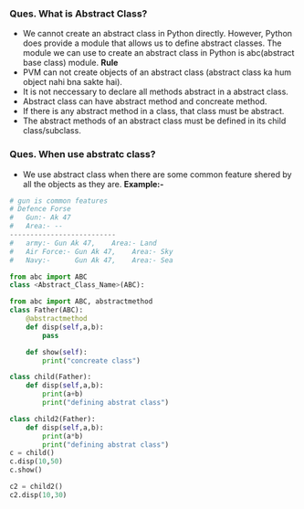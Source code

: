 ### **Ques. What is Abstract Class?**
* We cannot create an abstract class in Python directly. However, Python does provide a module that allows us to define abstract classes. The module we can use to create an abstract class in Python is abc(abstract base class) module.
**Rule**
* PVM can not create objects of an abstract class (abstract class ka hum object nahi bna sakte hai).
* It is not neccessary to declare all methods abstract in a abstract class.
* Abstract class can have abstract method and concreate method.
* If there is any abstract method in a class, that class must be abstract.
* The abstract methods of an abstract class must be defined in its child class/subclass.

### **Ques. When use abstratc class?**
* We use abstract class when there are some common feature shered by all the objects as they are.
**Example:-**
```python
# gun is common features
# Defence Forse
#   Gun:- Ak 47
#   Area:- --
--------------------------
#   army:- Gun Ak 47,    Area:- Land
#   Air Force:- Gun Ak 47,    Area:- Sky
#   Navy:-      Gun Ak 47,    Area:- Sea
```

```python
from abc import ABC
class <Abstract_Class_Name>(ABC):
```
```python
from abc import ABC, abstractmethod
class Father(ABC):
    @abstractmethod
    def disp(self,a,b):
        pass

    def show(self):
        print("concreate class")

class child(Father):
    def disp(self,a,b):
        print(a+b)
        print("defining abstrat class")

class child2(Father):
    def disp(self,a,b):
        print(a*b)
        print("defining abstrat class")
c = child()
c.disp(10,50)
c.show()

c2 = child2()
c2.disp(10,30)
```